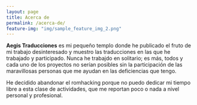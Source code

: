 ```yaml
---
layout: page
title: Acerca de
permalink: /acerca-de/
feature-img: "img/sample_feature_img_2.png"
---
```

**Aegis Traducciones** es mi pequeño templo donde he publicado el fruto de mi trabajo desinteresado y muestro las traducciones en las que he trabajado y participado. Nunca he trabajdo en solitario; es más, todos y cada uno de los proyectos no serían posibles sin la participación de las maravillosas personas que me ayudan en las deficiencias que tengo.

He decidido abandonar el romhacking porque no puedo dedicar mi tiempo libre a esta clase de actividades, que me reportan poco o nada a nivel personal y profesional.

